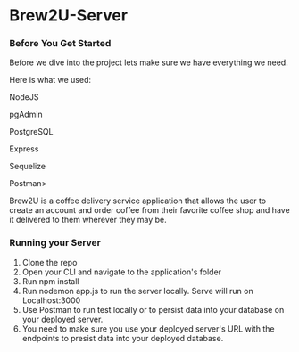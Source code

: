 # Brew2U-Server

<h3> Before You Get Started </h3>
<p>Before we dive into the project lets make sure we have everything we need.</p>
<p>Here is what we used:</p>
<p>NodeJS</p>
<p>pgAdmin</p>
<p>PostgreSQL</p>
<p>Express</p>
<p>Sequelize</p>
<p>Postman></p>

<p>
Brew2U is a coffee delivery service application that allows the user to create an account and order coffee from their favorite coffee shop and have it delivered to them wherever they may be.
</p>

<h3> Running your Server </h3>

1. Clone the repo
2. Open your CLI and navigate to the application's folder
3. Run npm install
4. Run nodemon app.js to run the server locally. Serve will run on Localhost:3000
6. Use Postman to run test locally or to persist data into your database on your deployed server.
7. You need to make sure you use your deployed server's URL with the endpoints to presist data into your deployed database.

